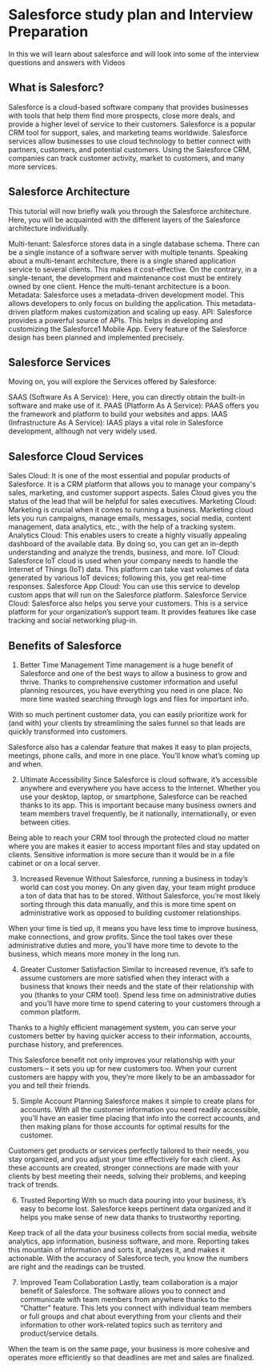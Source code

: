 # Salesforce study plan and Interview Preparation
In this we will learn about salesforce and will look into some of the interview questions and answers with Videos

## What is Salesforc?
Salesforce is a cloud-based software company that provides businesses with tools that help them find more prospects, close more deals, and provide a higher level of service to their customers.
Salesforce is a popular CRM tool for support, sales, and marketing teams worldwide. 
Salesforce services allow businesses to use cloud technology to better connect with partners, customers, and potential customers. Using the Salesforce CRM, companies can track customer activity, market to customers, and many more services. 


## Salesforce Architecture
This tutorial will now briefly walk you through the Salesforce architecture. Here, you will be acquainted with the different layers of the Salesforce architecture individually.

Multi-tenant: Salesforce stores data in a single database schema. There can be a single instance of a software server with multiple tenants. Speaking about a multi-tenant architecture, there is a single shared application service to several clients. This makes it cost-effective. On the contrary, in a single-tenant, the development and maintenance cost must be entirely owned by one client. Hence the multi-tenant architecture is a boon.
Metadata: Salesforce uses a metadata-driven development model. This allows developers to only focus on building the application. This metadata-driven platform makes customization and scaling up easy.
API: Salesforce provides a powerful source of APIs. This helps in developing and customizing the Salesforce1 Mobile App. Every feature of the Salesforce design has been planned and implemented precisely. 

## Salesforce Services
Moving on, you will explore the Services offered by Salesforce:

SAAS (Software As A Service): Here, you can directly obtain the built-in software and make use of it. 
PAAS (Platform As A Service): PAAS offers you the framework and platform to build your websites and apps.
IAAS (Infrastructure As A Service): IAAS plays a vital role in Salesforce development, although not very widely used.

## Salesforce Cloud Services
Sales Cloud: It is one of the most essential and popular products of Salesforce. It is a CRM platform that allows you to manage your company's sales, marketing, and customer support aspects. Sales Cloud gives you the status of the lead that will be helpful for sales executives. 
Marketing Cloud: Marketing is crucial when it comes to running a business. Marketing cloud lets you run campaigns, manage emails, messages, social media, content management, data analytics, etc., with the help of a tracking system. 
Analytics Cloud: This enables users to create a highly visually appealing dashboard of the available data. By doing so, you can get an in-depth understanding and analyze the trends, business, and more. 
IoT Cloud: Salesforce IoT cloud is used when your company needs to handle the Internet of Things (IoT) data. This platform can take vast volumes of data generated by various IoT devices; following this, you get real-time responses.
Salesforce App Cloud: You can use this service to develop custom apps that will run on the Salesforce platform. 
Salesforce Service Cloud: Salesforce also helps you serve your customers. This is a service platform for your organization’s support team. It provides features like case tracking and social networking plug-in.

## Benefits of Salesforce 
1. Better Time Management 
Time management is a huge benefit of Salesforce and one of the best ways to allow a business to grow and thrive. Thanks to comprehensive customer information and useful planning resources, you have everything you need in one place. No more time wasted searching through logs and files for important info. 

With so much pertinent customer data, you can easily prioritize work for (and with) your clients by streamlining the sales funnel so that leads are quickly transformed into customers. 

Salesforce also has a calendar feature that makes it easy to plan projects, meetings, phone calls, and more in one place. You’ll know what’s coming up and when. 

2. Ultimate Accessibility 
Since Salesforce is cloud software, it’s accessible anywhere and everywhere you have access to the Internet. Whether you use your desktop, laptop, or smartphone, Salesforce can be reached thanks to its app. This is important because many business owners and team members travel frequently, be it nationally, internationally, or even between cities. 

Being able to reach your CRM tool through the protected cloud no matter where you are makes it easier to access important files and stay updated on clients. Sensitive information is more secure than it would be in a file cabinet or on a local server. 

3. Increased Revenue 
Without Salesforce, running a business in today’s world can cost you money. On any given day, your team might produce a ton of data that has to be stored. Without Salesforce, you’re most likely sorting through this data manually, and this is more time spent on administrative work as opposed to building customer relationships. 

When your time is tied up, it means you have less time to improve business, make connections, and grow profits. Since the tool takes over these administrative duties and more, you’ll have more time to devote to the business, which means more money in the long run.

4. Greater Customer Satisfaction
Similar to increased revenue, it’s safe to assume customers are more satisfied when they interact with a business that knows their needs and the state of their relationship with you (thanks to your CRM tool). Spend less time on administrative duties and you’ll have more time to spend catering to your customers through a common platform. 

Thanks to a highly efficient management system, you can serve your customers better by having quicker access to their information, accounts, purchase history, and preferences. 

This Salesforce benefit not only improves your relationship with your customers – it sets you up for new customers too. When your current customers are happy with you, they’re more likely to be an ambassador for you and tell their friends. 

5. Simple Account Planning 
Salesforce makes it simple to create plans for accounts. With all the customer information you need readily accessible, you’ll have an easier time placing that info into the correct accounts, and then making plans for those accounts for optimal results for the customer. 

Customers get products or services perfectly tailored to their needs, you stay organized, and you adjust your time effectively for each client. As these accounts are created, stronger connections are made with your clients by best meeting their needs, solving their problems, and keeping track of trends.

6. Trusted Reporting
With so much data pouring into your business, it’s easy to become lost. Salesforce keeps pertinent data organized and it helps you make sense of new data thanks to trustworthy reporting. 

Keep track of all the data your business collects from social media, website analytics, app information, business software, and more. Reporting takes this mountain of information and sorts it, analyzes it, and makes it actionable. With the accuracy of Salesforce tech, you know the numbers are right and the readings can be trusted. 

7. Improved Team Collaboration 
Lastly, team collaboration is a major benefit of Salesforce. The software allows you to connect and communicate with team members from anywhere thanks to the “Chatter” feature. This lets you connect with individual team members or full groups and chat about everything from your clients and their information to other work-related topics such as territory and product/service details. 

When the team is on the same page, your business is more cohesive and operates more efficiently so that deadlines are met and sales are finalized.


